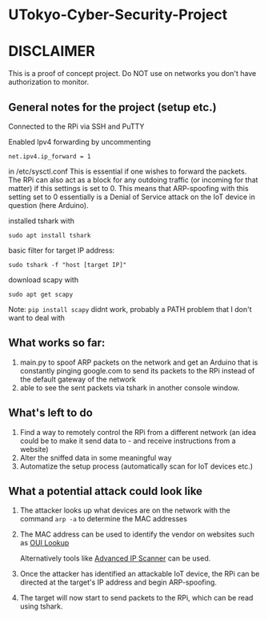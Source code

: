 # UTokyo-Cyber-Security-Project

# DISCLAIMER
This is a proof of concept project. Do NOT use on networks you don't have authorization to monitor.




## General notes for the project (setup etc.)

Connected to the RPi via SSH and PuTTY

Enabled Ipv4 forwarding by uncommenting

`net.ipv4.ip_forward = 1`

in /etc/sysctl.conf
This is essential if one wishes to forward the packets. The RPi can also act as a block for any outdoing traffic (or incoming for that matter) if this settings is set to  0. This means that ARP-spoofing with this setting set to 0 essentially is a Denial of Service attack on the IoT device in question (here Arduino).

installed tshark with 

`sudo apt install tshark`


basic filter for target IP address:

`sudo tshark -f "host [target IP]"`


download scapy with 

`sudo apt get scapy`

Note: `pip install scapy` didnt work, probably a PATH problem that I don't want to deal with


## What works so far:
1) main.py to spoof ARP packets on the network and get an Arduino that is constantly pinging google.com to send its packets to the RPi instead of the default gateway of the network
2) able to see the sent packets via tshark in another console window.

## What's left to do
1) Find a way to remotely control the RPi from a different network (an idea could be to make it send data to - and receive instructions from a website)
2) Alter the sniffed data in some meaningful way
3) Automatize the setup process (automatically scan for IoT devices etc.)


## What a potential attack could look like

1) The attacker looks up what devices are on the network with the command `arp -a` to determine the MAC addresses
2) The MAC address can be used to identify the vendor on websites such as [OUI Lookup](https://ouilookup.com/search/B827EB127F51)

   Alternatively tools like [Advanced IP Scanner](https://www.advanced-ip-scanner.com/) can be used.
3) Once the attacker has identified an attackable IoT device, the RPi can be directed at the target's IP address and begin ARP-spoofing.
4) The target will now start to send packets to the RPi, which can be read using tshark.
